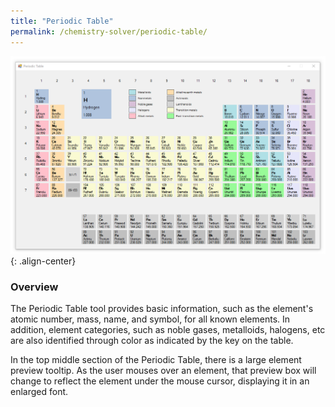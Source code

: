 ```yaml
---
title: "Periodic Table"
permalink: /chemistry-solver/periodic-table/
---
```

![Periodic Table](/images/portfolio/chemistry-solver/periodic-table.png){: .align-center}

### Overview
The Periodic Table tool provides basic information, such as the element's atomic number, mass, name, and symbol, for all known elements. In addition, element categories, such as noble gases, metalloids, halogens, etc are also identified through color as indicated by the key on the table.

In the top middle section of the Periodic Table, there is a large element preview tooltip. As the user mouses over an element, that preview box will change to reflect the element under the mouse cursor, displaying it in an enlarged font.
